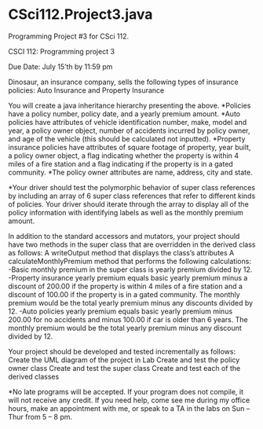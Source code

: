 CSci112.Project3.java
=====================

Programming Project #3 for CSci 112.

CSCI 112: Programming project 3

Due Date: July 15’th by 11:59 pm 

Dinosaur, an insurance company, sells the following types of insurance policies:
Auto Insurance and Property Insurance 

You will create a java inheritance hierarchy presenting the above. 
*Policies have a policy number, policy date, and a yearly premium amount. 
*Auto policies have attributes of vehicle identification number, make, model and year, a policy owner object, number of accidents incurred by policy owner, and age of the vehicle (this should be calculated not inputted).
*Property insurance policies have attributes of square footage of property, year built, a policy owner object, a flag indicating whether the property is within 4 miles of a fire station and a flag indicating if the property is in a gated community. 
*The policy owner attributes are name, address, city and state.

*Your driver should test the polymorphic behavior of super class references by including an array of 6 super class references that refer to different kinds of policies. Your driver should iterate through the array to display all of the policy information with identifying labels as well as the monthly premium amount.

In addition to the standard accessors and mutators, your project should have two methods in the super class that are overridden in the derived class as follows:
A writeOutput method that displays the class’s attributes
A calculateMonthlyPremium method that performs the following calculations:
-Basic monthly premium in the super class is yearly premium divided by 12. 
-Property insurance yearly premium equals basic yearly premium minus a discount of 200.00 if the property is within 4 miles of a fire station and a discount of 100.00 if the property is in a gated community. The monthly premium would be the total yearly premium minus any discounts divided by 12.
-Auto policies yearly premium equals basic yearly premium minus 200.00 for no accidents and minus 100.00 if car is older than 6 years. The monthly premium would be the total yearly premium minus any discount divided by 12.

Your project should be developed and tested incrementally as follows:
	Create the UML diagram of the project in Lab
Create and test the policy owner class
Create and test the super class
Create and test each of the derived classes


*No late programs will be accepted. If your program does not compile, it will not receive any credit. If you need help, come see me during my office hours, make an appointment with me, or speak to a TA in the labs on Sun – Thur from 5 – 8 pm.
